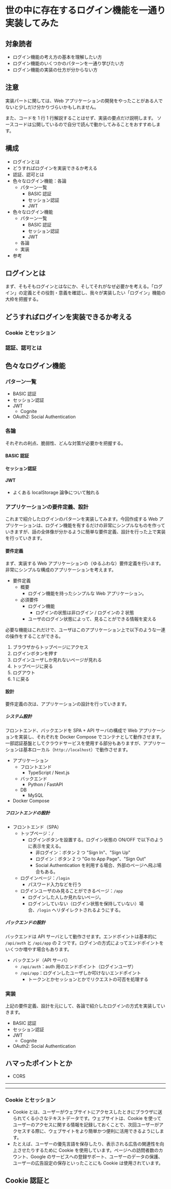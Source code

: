 # 世の中に存在するログイン機能を一通り実装してみた

<!-- Web アプリケーションのログイン機能を実現する際、ユーザはどのような動作でログインをするのか、どんな技術が必要かを。 -->

## 対象読者

- ログイン機能の考え方の基本を理解したい方
- ログイン機能のいくつかのパターンを一通り学びたい方
- ログイン機能の実装の仕方が分からない方

## 注意

実装パートに関しては、Web アプリケーションの開発をやったことがある人でないと少しだけ分かりづらいかもしれません。

また、コードを 1 行 1 行解説することはせず、実装の要点だけ説明します。
ソースコードは公開しているので自分で読んで動かしてみることをおすすめします。

## 構成

- ログインとは
- どうすればログインを実装できるか考える
- 認証、認可とは
- 色々なログイン機能：各論
  - パターン一覧
    - BASIC 認証
    - セッション認証
    - JWT
- 色々なログイン機能
  - パターン一覧
    - BASIC 認証
    - セッション認証
    - JWT
  - 各論
  - 実装
- 参考

## ログインとは

まず、そもそもログインとはなにか、そしてそれがなぜ必要かを考える。「ログイン」の定義とその役割・意義を確認し、我々が実装したい「ログイン」機能の大枠を把握する。

## どうすればログインを実装できるか考える

### Cookie とセッション

### 認証、認可とは

## 色々なログイン機能

### パターン一覧

- BASIC 認証
- セッション認証
- JWT
  - Cognite
- OAuth2: Social Authentication

### 各論

それぞれの利点、脆弱性、どんな対策が必要かを把握する。

#### BASIC 認証

#### セッション認証

#### JWT

- よくある localStorage 論争について触れる

### アプリケーションの要件定義、設計

これまで紹介したログインのパターンを実装してみます。今回作成する Web アプリケーションは、ログイン機能を有するだけの非常にシンプルなものを作っていきますが、話の全体像が分かるように簡単な要件定義、設計を行った上で実装を行っていきます。

#### 要件定義

まず、実装する Web アプリケーションの（ゆるふわな）要件定義を行います。非常にシンプルな構成のアプリケーションを考えます。

- 要件定義
  - 概要
    - ログイン機能を持ったシンプルな Web アプリケーション。
  - 必須要件
    - ログイン機能
      - ログインの状態は非ログイン / ログインの 2 状態
    - ユーザのログイン状態によって、見ることができる情報を変える

必要な機能はこれだけで、ユーザはこのアプリケーション上で以下のような一連の操作をすることができる。

1. ブラウザからトップページにアクセス
2. ログインボタンを押す
3. ログインユーザしか見れないページが見れる
4. トップページに戻る
5. ログアウト
6. 1 に戻る

#### 設計

要件定義の次は、アプリケーションの設計を行っていきます。

##### システム設計

フロントエンド、バックエンドを SPA + API サーバの構成で Web アプリケーションを実装し、それぞれを Docker Compose でコンテナとして動作させます。一部認証基盤としてクラウドサービスを使用する部分もありますが、アプリケーションは基本ローカル（`http://localhost`）で動作させます。

- アプリケーション
  - フロントエンド
    - TypeScript / Next.js
  - バックエンド
    - Python / FastAPI
  - DB
    - MySQL
- Docker Compose

##### フロントエンドの設計

<!-- 画面遷移は 3 画面だけです。トップページ、ログインページ、ログインユーザのみ見ることができるページの 2 つです。 -->

- フロントエンド（SPA）
  - トップページ：`/`
    - ログインボタンを設置する。ログイン状態の ON/OFF で以下のように表示を変える。
      - 非ログイン：ボタン 2 つ "Sign In"、"Sign Up"
      - ログイン：ボタン 2 つ "Go to App Page"、"Sign Out"
      - Social Authentication を利用する場合、外部のページへ飛ぶ場合もある。
  - ログインページ：`/login`
    - パスワード入力などを行う
  - ログインユーザのみ見ることができるページ：`/app`
    - ログインした人しか見れないページ。
    - ログインしていない（ログイン状態を保持していない）場合、`/login` へリダイレクトされるようにする。

<!-- TODO：画面をここで示す -->

##### バックエンドの設計

バックエンドは API サーバとして動作させます。エンドポイントは基本的に `/api/auth` と `/api/app` の 2 つです。ログインの方式によってエンドポイントをいくつか増やす場合もあります。

- バックエンド（API サーバ）
  - `/api/auth`：auth 用のエンドポイント（ログインユーザ）
  - `/api/app`：ログインしたユーザしか叩けないエンドポイント
    - トークンとかセッションとかでリクエストの可否を処理する

### 実装

上記の要件定義、設計を元にして、各論で紹介したログインの方式を実装していきます。

- BASIC 認証
- セッション認証
- JWT
  - Cognite
- OAuth2: Social Authentication

## ハマったポイントとか

- CORS

---

---

### Cookie とセッション

- Cookie とは、ユーザーがウェブサイトにアクセスしたときにブラウザに送られてくる小さなテキストデータです。ウェブサイトは、Cookie を使ってユーザーのアクセスに関する情報を記録しておくことで、次回ユーザーがアクセスする際に、ウェブサイトをより簡単かつ便利に活用できるようにします。
- たとえば、ユーザーの優先言語を保存したり、表示される広告の関連性を向上させたりするために Cookie を使用しています。ページへの訪問者数のカウント、Google のサービスへの登録サポート、ユーザーのデータの保護、ユーザーの広告設定の保存といったことにも Cookie は使用されています。

## Cookie 認証と
